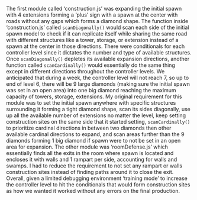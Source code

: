 The first module called ‘construction.js’ was expanding the initial spawn with 4 extensions forming a ‘plus’ sign with a spawn at the center with roads without any gaps which forms a diamond shape. The function inside ‘construction.js’ called `scanDiagonally()` would scan each side of the initial spawn model to check if it can replicate itself while sharing the same road with different structures like a tower, storage, or extension instead of a spawn at the center in those directions. There were conditionals for each controller level since it dictates the number and type of available structures. Once `scanDiagonally()` depletes its available expansion directions, another function called `scanCardinally()` would essentially do the same thing except in different directions throughout the controller levels. We anticipated that during a week, the controller level will not reach 7, so up to end of level 6, there will be 9 large diamonds (making sure the initial spawn was set in an open area) into one big diamond reaching the maximum capacity of towers, storage, extensions. My original requirement for this module was to set the initial spawn anywhere with specific structures surrounding it forming a tight diamond shape, scan its sides diagonally, use up all the available number of extensions no matter the level, keep setting construction sites on the same side that it started setting, `scanCardinally()` to prioritize cardinal directions in between two diamonds then other available cardinal directions to expand, and scan areas further than the 9 diamonds forming 1 big diamond if spawn were to not be set in an open area for expansion. The other module was ‘roomDefense.js’ which essentially finds all the exits in the room where spawn is located and encloses it with walls and 1 rampart per side, accounting for walls and swamps. I had to reduce the requirement to not set any rampart or walls construction sites instead of finding paths around it to close the exit. Overall, given a limited debugging environment ‘training mode’ to increase the controller level to hit the conditionals that would form construction sites as how we wanted it worked without any errors on the final production.